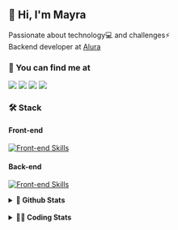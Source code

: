 ## 👋 Hi, I'm Mayra

Passionate about technology💻 and challenges⚡  
Backend developer at [Alura](https://www.alura.com.br)   

### 💬 You can find me at

<a href="https://mayra.dev" target="_blank" rel="noopener"><img src="https://img.shields.io/badge/-mayra.dev-005FED?style=flat&logo=Google-chrome&logoColor=white"/></a>
<a href="https://linkedin.com/in/mayraamaral" target="_blank" rel="noopener"><img src="https://img.shields.io/badge/-/mayraamaral-0077B5?style=flat&logo=Linkedin&logoColor=white"/></a>
<a href="mailto:mayra@mayra.dev" target="_blank" rel="noopener"><img src="https://img.shields.io/badge/-mayra@mayra.dev-D14836?style=flat&logo=Gmail&logoColor=white"/></a>
<a href="" target="_blank" rel="noopener"><img src="https://img.shields.io/badge/-mayraamaral-7289DA?style=flat&logo=Discord&logoColor=white"/></a>

### 🛠️ Stack
#### Front-end

[![Front-end Skills](https://skillicons.dev/icons?i=react,next,angular,redux,styledcomponents,html,css,sass,js,ts,figma)](https://skillicons.dev)
#### Back-end

[![Front-end Skills](https://skillicons.dev/icons?i=java,spring,hibernate,aws,idea,postgres,mysql,git,linux,bash,nodejs,docker,kubernetes,jenkins)](https://skillicons.dev)


<details>
    <summary><strong>📌 Github Stats</strong></summary>
    <br />
    <div align="center">
        <table>
      <td><img height="160em" src="https://github-readme-stats.vercel.app/api?username=mayraamaral&show_icons=true&theme=algolia&hide_border=true&hide=stars&count_private=true" alt="Readme stats"></td>
      <td><img height="160em" src="https://github-readme-stats.vercel.app/api/top-langs/?username=mayraamaral&&layout=compact&&theme=algolia&hide_border=true&langs_count=6" alt="Language stats"></td>
       </table>
  </div> 
    

  <p align="center">
    <img src="https://github-readme-streak-stats.herokuapp.com?user=mayraamaral&theme=dark&hide_border=true&date_format=j%20M%5B%20Y%5D&locale=pt-br&background=050F2C&ring=0195DD&fire=23AA7D&currStreakLabel=23AA7D" alt="Streak stats">
  </p> 
</details>

<br />

<details>
  <summary><strong>👩‍💻 Coding Stats</strong></summary>
  <br />
  
  <!--START_SECTION:waka-->
![Code Time](http://img.shields.io/badge/Code%20Time-630%20hrs%2059%20mins-blue)

**🐱 My GitHub Data** 

> 📦 588.2 kB Used in GitHub's Storage 
 > 
> 🏆 973 Contributions in the Year 2024
 > 
> 🚫 Not Opted to Hire
 > 
> 📜 62 Public Repositories 
 > 
> 🔑 33 Private Repositories 
 > 
**I'm an Early 🐤** 

```text
🌞 Morning                8460 commits        ██████░░░░░░░░░░░░░░░░░░░   22.95 % 
🌆 Daytime                23515 commits       ████████████████░░░░░░░░░   63.79 % 
🌃 Evening                4614 commits        ███░░░░░░░░░░░░░░░░░░░░░░   12.52 % 
🌙 Night                  277 commits         ░░░░░░░░░░░░░░░░░░░░░░░░░   00.75 % 
```
📅 **I'm Most Productive on Wednesday** 

```text
Monday                   6020 commits        ████░░░░░░░░░░░░░░░░░░░░░   16.33 % 
Tuesday                  4364 commits        ███░░░░░░░░░░░░░░░░░░░░░░   11.84 % 
Wednesday                12747 commits       █████████░░░░░░░░░░░░░░░░   34.58 % 
Thursday                 8097 commits        █████░░░░░░░░░░░░░░░░░░░░   21.96 % 
Friday                   4915 commits        ███░░░░░░░░░░░░░░░░░░░░░░   13.33 % 
Saturday                 304 commits         ░░░░░░░░░░░░░░░░░░░░░░░░░   00.82 % 
Sunday                   419 commits         ░░░░░░░░░░░░░░░░░░░░░░░░░   01.14 % 
```


📊 **This Week I Spent My Time On** 

```text
🕑︎ Time Zone: America/Sao_Paulo

💬 Programming Languages: 
Java                     3 hrs 20 mins       ███████████░░░░░░░░░░░░░░   44.65 % 
JavaScript               3 hrs 2 mins        ██████████░░░░░░░░░░░░░░░   40.74 % 
SQL                      19 mins             █░░░░░░░░░░░░░░░░░░░░░░░░   04.37 % 
Java Properties          18 mins             █░░░░░░░░░░░░░░░░░░░░░░░░   04.06 % 
CSS                      14 mins             █░░░░░░░░░░░░░░░░░░░░░░░░   03.19 % 

🔥 Editors: 
IntelliJ IDEA            7 hrs 28 mins       █████████████████████████   100.00 % 

💻 Operating System: 
Linux                    7 hrs 28 mins       █████████████████████████   100.00 % 
```

**I Mostly Code in Java** 

```text
Java                     123 repos           ███████░░░░░░░░░░░░░░░░░░   27.89 % 
JavaScript               101 repos           ██████░░░░░░░░░░░░░░░░░░░   22.90 % 
TypeScript               83 repos            █████░░░░░░░░░░░░░░░░░░░░   18.82 % 
Python                   2 repos             ░░░░░░░░░░░░░░░░░░░░░░░░░   00.45 % 
Dockerfile               1 repo              ░░░░░░░░░░░░░░░░░░░░░░░░░   00.23 % 
```




 Last Updated on 24/11/2024 19:17:23 UTC
<!--END_SECTION:waka-->

</details>
